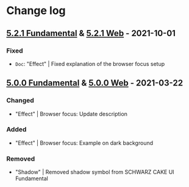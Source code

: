 # Change log

## [5.2.1 Fundamental](https://github.com/cake-hub/schwarz-sketch/tree/v5.2.1) & [5.2.1 Web](https://github.com/cake-hub/schwarz-web-sketch/tree/v5.2.1) - 2021-10-01

### Fixed

* `Doc`: "Effect" | Fixed explanation of the browser focus setup


## [5.0.0 Fundamental](https://github.com/cake-hub/schwarz-sketch/tree/v5.0.0) & [5.0.0 Web](https://github.com/cake-hub/schwarz-web-sketch/tree/v5.0.0) - 2021-03-22

### Changed

* "Effect" | Browser focus: Update description

### Added

* "Effect" | Browser focus: Example on dark background

### Removed

* "Shadow" | Removed shadow symbol from SCHWARZ CAKE UI Fundamental
